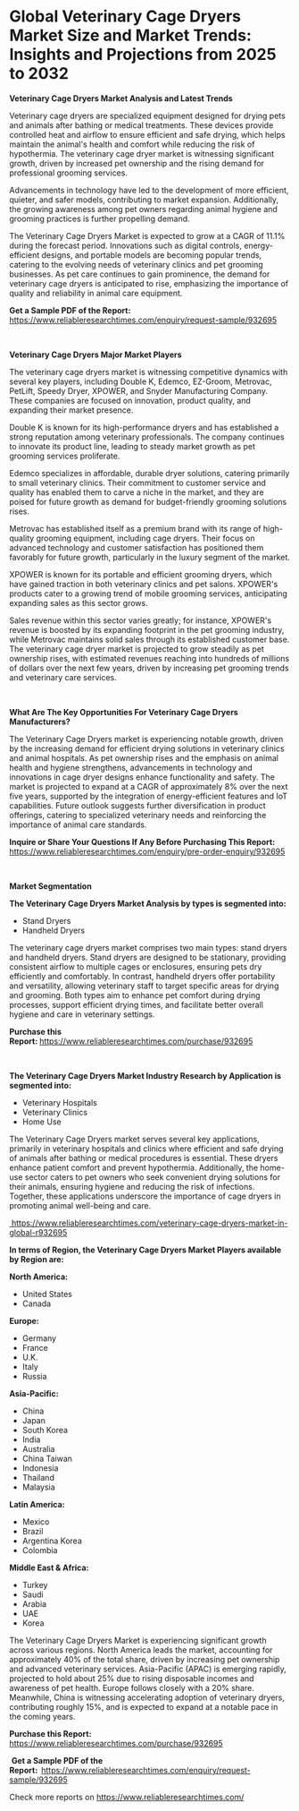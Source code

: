 <p><h1>Global Veterinary Cage Dryers Market Size and Market Trends: Insights and Projections from 2025 to 2032</h1></p><p><strong>Veterinary Cage Dryers Market Analysis and Latest Trends</strong></p>
<p><p>Veterinary cage dryers are specialized equipment designed for drying pets and animals after bathing or medical treatments. These devices provide controlled heat and airflow to ensure efficient and safe drying, which helps maintain the animal's health and comfort while reducing the risk of hypothermia. The veterinary cage dryer market is witnessing significant growth, driven by increased pet ownership and the rising demand for professional grooming services. </p><p>Advancements in technology have led to the development of more efficient, quieter, and safer models, contributing to market expansion. Additionally, the growing awareness among pet owners regarding animal hygiene and grooming practices is further propelling demand. </p><p>The Veterinary Cage Dryers Market is expected to grow at a CAGR of 11.1% during the forecast period. Innovations such as digital controls, energy-efficient designs, and portable models are becoming popular trends, catering to the evolving needs of veterinary clinics and pet grooming businesses. As pet care continues to gain prominence, the demand for veterinary cage dryers is anticipated to rise, emphasizing the importance of quality and reliability in animal care equipment.</p></p>
<p><strong>Get a Sample PDF of the Report:&nbsp;</strong> <a href="https://www.reliableresearchtimes.com/enquiry/request-sample/932695?utm_campaign=2993&utm_medium=2&utm_source=Github&utm_content=ia&utm_term=21032025&utm_id=veterinary-cage-dryers">https://www.reliableresearchtimes.com/enquiry/request-sample/932695</a></p>
<p>&nbsp;</p>
<p><strong>Veterinary Cage Dryers Major Market Players</strong></p>
<p><p>The veterinary cage dryers market is witnessing competitive dynamics with several key players, including Double K, Edemco, EZ-Groom, Metrovac, PetLift, Speedy Dryer, XPOWER, and Snyder Manufacturing Company. These companies are focused on innovation, product quality, and expanding their market presence.</p><p>Double K is known for its high-performance dryers and has established a strong reputation among veterinary professionals. The company continues to innovate its product line, leading to steady market growth as pet grooming services proliferate. </p><p>Edemco specializes in affordable, durable dryer solutions, catering primarily to small veterinary clinics. Their commitment to customer service and quality has enabled them to carve a niche in the market, and they are poised for future growth as demand for budget-friendly grooming solutions rises.</p><p>Metrovac has established itself as a premium brand with its range of high-quality grooming equipment, including cage dryers. Their focus on advanced technology and customer satisfaction has positioned them favorably for future growth, particularly in the luxury segment of the market.</p><p>XPOWER is known for its portable and efficient grooming dryers, which have gained traction in both veterinary clinics and pet salons. XPOWER's products cater to a growing trend of mobile grooming services, anticipating expanding sales as this sector grows.</p><p>Sales revenue within this sector varies greatly; for instance, XPOWER's revenue is boosted by its expanding footprint in the pet grooming industry, while Metrovac maintains solid sales through its established customer base. The veterinary cage dryer market is projected to grow steadily as pet ownership rises, with estimated revenues reaching into hundreds of millions of dollars over the next few years, driven by increasing pet grooming trends and veterinary care services.</p></p>
<p>&nbsp;</p>
<p><strong>What Are The Key Opportunities For Veterinary Cage Dryers Manufacturers?</strong></p>
<p><p>The Veterinary Cage Dryers market is experiencing notable growth, driven by the increasing demand for efficient drying solutions in veterinary clinics and animal hospitals. As pet ownership rises and the emphasis on animal health and hygiene strengthens, advancements in technology and innovations in cage dryer designs enhance functionality and safety. The market is projected to expand at a CAGR of approximately 8% over the next five years, supported by the integration of energy-efficient features and IoT capabilities. Future outlook suggests further diversification in product offerings, catering to specialized veterinary needs and reinforcing the importance of animal care standards.</p></p>
<p><strong>Inquire or Share Your Questions If Any Before Purchasing This Report:</strong> <a href="https://www.reliableresearchtimes.com/enquiry/pre-order-enquiry/932695?utm_campaign=2993&utm_medium=2&utm_source=Github&utm_content=ia&utm_term=21032025&utm_id=veterinary-cage-dryers">https://www.reliableresearchtimes.com/enquiry/pre-order-enquiry/932695</a></p>
<p>&nbsp;</p>
<p><strong>Market Segmentation</strong></p>
<p><strong>The Veterinary Cage Dryers Market Analysis by types is segmented into:</strong></p>
<p><ul><li>Stand Dryers</li><li>Handheld Dryers</li></ul></p>
<p><p>The veterinary cage dryers market comprises two main types: stand dryers and handheld dryers. Stand dryers are designed to be stationary, providing consistent airflow to multiple cages or enclosures, ensuring pets dry efficiently and comfortably. In contrast, handheld dryers offer portability and versatility, allowing veterinary staff to target specific areas for drying and grooming. Both types aim to enhance pet comfort during drying processes, support efficient drying times, and facilitate better overall hygiene and care in veterinary settings.</p></p>
<p><strong>Purchase this Report:&nbsp;</strong><a href="https://www.reliableresearchtimes.com/purchase/932695?utm_campaign=2993&utm_medium=2&utm_source=Github&utm_content=ia&utm_term=21032025&utm_id=veterinary-cage-dryers">https://www.reliableresearchtimes.com/purchase/932695</a></p>
<p>&nbsp;</p>
<p><strong>The Veterinary Cage Dryers Market Industry Research by Application is segmented into:</strong></p>
<p><ul><li>Veterinary Hospitals</li><li>Veterinary Clinics</li><li>Home Use</li></ul></p>
<p><p>The Veterinary Cage Dryers market serves several key applications, primarily in veterinary hospitals and clinics where efficient and safe drying of animals after bathing or medical procedures is essential. These dryers enhance patient comfort and prevent hypothermia. Additionally, the home-use sector caters to pet owners who seek convenient drying solutions for their animals, ensuring hygiene and reducing the risk of infections. Together, these applications underscore the importance of cage dryers in promoting animal well-being and care.</p></p>
<p><a href="https://www.reliableresearchtimes.com/veterinary-cage-dryers-market-in-global-r932695?utm_campaign=2993&utm_medium=2&utm_source=Github&utm_content=ia&utm_term=21032025&utm_id=veterinary-cage-dryers">&nbsp;https://www.reliableresearchtimes.com/veterinary-cage-dryers-market-in-global-r932695</a></p>
<p><strong>In terms of Region, the Veterinary Cage Dryers Market Players available by Region are:</strong></p>
<p>
    <p> <strong> North America: </strong>
        <ul>
            <li>United States</li>
            <li>Canada</li>
        </ul>
        </p> 
    <p> <strong> Europe: </strong>
        <ul>
            <li>Germany</li>
            <li>France</li>
            <li>U.K.</li>
            <li>Italy</li>
            <li>Russia</li>
        </ul>
        </p> 
    <p> <strong> Asia-Pacific: </strong>
        <ul>
            <li>China</li>
            <li>Japan</li>
            <li>South Korea</li>
            <li>India</li>
            <li>Australia</li>
            <li>China Taiwan</li>
            <li>Indonesia</li>
            <li>Thailand</li>
            <li>Malaysia</li>
        </ul>
        </p> 
    <p> <strong> Latin America: </strong>
        <ul>
            <li>Mexico</li>
            <li>Brazil</li>
            <li>Argentina Korea</li>
            <li>Colombia</li>
        </ul>
        </p> 
    <p> <strong> Middle East & Africa: </strong>
        <ul>
            <li>Turkey</li>
            <li>Saudi</li>
            <li>Arabia</li>
            <li>UAE</li>
            <li>Korea</li>
        </ul>
    </p>
    </p>
<p><p>The Veterinary Cage Dryers Market is experiencing significant growth across various regions. North America leads the market, accounting for approximately 40% of the total share, driven by increasing pet ownership and advanced veterinary services. Asia-Pacific (APAC) is emerging rapidly, projected to hold about 25% due to rising disposable incomes and awareness of pet health. Europe follows closely with a 20% share. Meanwhile, China is witnessing accelerating adoption of veterinary dryers, contributing roughly 15%, and is expected to expand at a notable pace in the coming years.</p></p>
<p><strong>Purchase this Report: </strong><a href="https://www.reliableresearchtimes.com/purchase/932695?utm_campaign=2993&utm_medium=2&utm_source=Github&utm_content=ia&utm_term=21032025&utm_id=veterinary-cage-dryers">https://www.reliableresearchtimes.com/purchase/932695</a></p>
<p>&nbsp;<strong>Get a Sample PDF of the Report:&nbsp;&nbsp;</strong><a href="https://www.reliableresearchtimes.com/enquiry/request-sample/932695?utm_campaign=2993&utm_medium=2&utm_source=Github&utm_content=ia&utm_term=21032025&utm_id=veterinary-cage-dryers">https://www.reliableresearchtimes.com/enquiry/request-sample/932695</a></p>
<p><strong></strong></p>
<p>Check more reports on <a href="https://www.reliableresearchtimes.com/?utm_campaign=2993&utm_medium=2&utm_source=Github&utm_content=ia&utm_term=21032025&utm_id=veterinary-cage-dryers">https://www.reliableresearchtimes.com/</a></p>